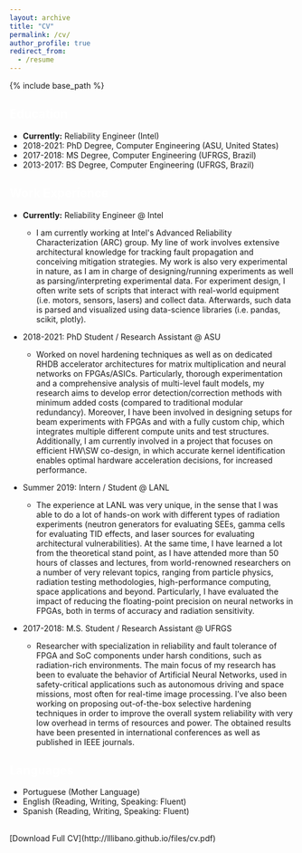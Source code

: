 ```yaml
---
layout: archive
title: "CV"
permalink: /cv/
author_profile: true
redirect_from:
  - /resume
---
```


{% include base_path %}

## <span style="color:white">Education</span>

* **Currently:** Reliability Engineer (Intel)
* 2018-2021: PhD Degree, Computer Engineering (ASU, United States)
* 2017-2018: MS Degree, Computer Engineering (UFRGS, Brazil)
* 2013-2017: BS Degree, Computer Engineering (UFRGS, Brazil)

## <span style="color:white">Work Experience</span>

* **Currently:** Reliability Engineer @ Intel
  * I am currently working at Intel's Advanced Reliability Characterization (ARC) group. My line of work involves extensive architectural knowledge for tracking fault propagation and conceiving mitigation strategies. My work is also very experimental in nature, as I am in charge of designing/running experiments as well as parsing/interpreting experimental data. For experiment design, I often write sets of scripts that interact with real-world equipment (i.e. motors, sensors, lasers) and collect data. Afterwards, such data is parsed and visualized using data-science libraries (i.e. pandas, scikit, plotly).

* 2018-2021: PhD Student / Research Assistant @ ASU
  * Worked on novel hardening techniques as well as on dedicated RHDB accelerator architectures for matrix multiplication and neural networks on FPGAs/ASICs. Particularly, thorough experimentation and a comprehensive analysis of multi-level fault models, my research aims to develop error detection/correction methods with minimum added costs (compared to traditional modular redundancy). Moreover, I have been involved in designing setups for beam experiments with FPGAs and with a fully custom chip, which integrates multiple different compute units and test structures. Additionally, I am currently involved in a project that focuses on efficient HW\SW co-design, in which accurate kernel identification enables optimal hardware acceleration decisions, for increased performance.

* Summer 2019: Intern / Student @ LANL
  * The experience at LANL was very unique, in the sense that I was able to do a lot of hands-on work with different types of radiation experiments (neutron generators for evaluating SEEs, gamma cells for evaluating TID effects, and laser sources for evaluating architectural vulnerabilities). At the same time, I have learned a lot from the theoretical stand point, as I have attended more than 50 hours of classes and lectures, from world-renowned researchers on a number of very relevant topics, ranging from particle physics, radiation testing methodologies, high-performance computing, space applications and beyond. Particularly, I have evaluated the impact of reducing the floating-point precision on neural networks in FPGAs, both in terms of accuracy and radiation sensitivity.

* 2017-2018: M.S. Student / Research Assistant @ UFRGS
  * Researcher with specialization in reliability and fault tolerance of FPGA and SoC components under harsh conditions, such as radiation-rich environments. The main focus of my research has been to evaluate the behavior of Artificial Neural Networks, used in safety-critical applications such as autonomous driving and space missions, most often for real-time image processing. I’ve also been working on proposing out-of-the-box selective hardening techniques in order to improve the overall system reliability with very low overhead in terms of resources and power. The obtained results have been presented in international conferences as well as published in IEEE journals.
  
## <span style="color:white">Languages</span>

* Portuguese (Mother Language)
* English (Reading, Writing, Speaking: Fluent)
* Spanish (Reading, Writing, Speaking: Fluent)

 <br />
[Download Full CV](http://lllibano.github.io/files/cv.pdf)
